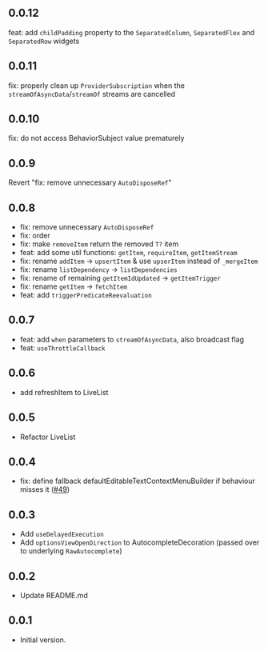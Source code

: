 ## 0.0.12

feat: add `childPadding` property to the `SeparatedColumn`, `SeparatedFlex` and `SeparatedRow` widgets

## 0.0.11

fix: properly clean up `ProviderSubscription` when the `streamOfAsyncData`/`streamOf` streams are cancelled

## 0.0.10

fix: do not access BehaviorSubject value prematurely

## 0.0.9

Revert "fix: remove unnecessary `AutoDisposeRef`"

## 0.0.8

- fix: remove unnecessary `AutoDisposeRef`
- fix: order
- fix: make `removeItem` return the removed `T?` item
- feat: add some util functions: `getItem`, `requireItem`, `getItemStream`
- fix: rename `addItem` -> `upsertItem` & use `upserItem` instead of `_mergeItem`
- fix: rename `listDependency` -> `listDependencies`
- fix: rename of remaining `getItemIdUpdated` -> `getItemTrigger`
- fix: rename `getItem` -> `fetchItem`
- feat: add `triggerPredicateReevaluation`

## 0.0.7

- feat: add `when` parameters to `streamOfAsyncData`, also broadcast flag
- feat: `useThrottleCallback`

## 0.0.6

- add refreshItem to LiveList

## 0.0.5

- Refactor LiveList

## 0.0.4

- fix: define fallback defaultEditableTextContextMenuBuilder if behaviour misses it ([#49](https://github.com/Vlabs-development/v_flutter_core/pull/49))

## 0.0.3

- Add `useDelayedExecution`
- Add `optionsViewOpenDirection` to AutocompleteDecoration (passed over to underlying `RawAutocomplete`)

## 0.0.2

- Update README.md

## 0.0.1

- Initial version.
